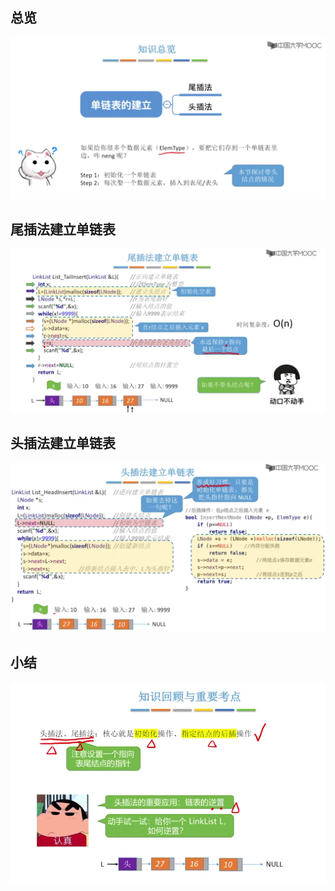 ## 总览

![1725375798024_image.png](attachments/1725375798024_image.png)

## 尾插法建立单链表

![1725376215424_image.png](attachments/1725376215424_image.png)

## 头插法建立单链表

![1725376435383_image.png](attachments/1725376435383_image.png)

## 小结

![1725376639403_image.png](attachments/1725376639403_image.png)
